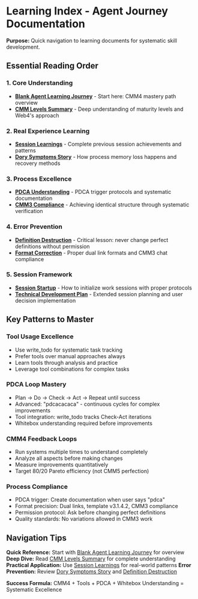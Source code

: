 # Learning Index - Agent Journey Documentation

**Purpose:** Quick navigation to learning documents for systematic skill development.

## Essential Reading Order

### 1. Core Understanding
- **[Blank Agent Learning Journey](blank-agent-learning-journey.md)** - Start here: CMM4 mastery path overview
- **[CMM Levels Summary](cmm-levels-summary.md)** - Deep understanding of maturity levels and Web4's approach

### 2. Real Experience Learning  
- **[Session Learnings](session-learnings-dory-test.md)** - Complete previous session achievements and patterns
- **[Dory Symptoms Story](dory-symptoms-story.md)** - How process memory loss happens and recovery methods

### 3. Process Excellence
- **[PDCA Understanding](2025-09-22-UTC-1910-cmm-understanding-consolidation-pdca.md)** - PDCA trigger protocols and systematic documentation
- **[CMM3 Compliance](2025-09-22-UTC-1913-cmm3-compliance-achievement-pdca.md)** - Achieving identical structure through systematic verification

### 4. Error Prevention
- **[Definition Destruction](2025-09-22-UTC-1912-definition-destruction-analysis-pdca.md)** - Critical lesson: never change perfect definitions without permission
- **[Format Correction](2025-09-22-UTC-1909-dual-link-format-correction-pdca.md)** - Proper dual link formats and CMM3 chat compliance

### 5. Session Framework
- **[Session Startup](2025-09-22-UTC-1908-session-startup-pdca.md)** - How to initialize work sessions with proper protocols
- **[Technical Development Plan](2025-09-22-UTC-1908-technical-development-session-plan-pdca.md)** - Extended session planning and user decision implementation

## Key Patterns to Master

### Tool Usage Excellence
- Use write_todo for systematic task tracking
- Prefer tools over manual approaches always
- Learn tools through analysis and practice
- Leverage tool combinations for complex tasks

### PDCA Loop Mastery
- Plan → Do → Check → Act → Repeat until success
- Advanced: "pdcacacaca" - continuous cycles for complex improvements
- Tool integration: write_todo tracks Check-Act iterations
- Whitebox understanding required before improvements

### CMM4 Feedback Loops
- Run systems multiple times to understand completely
- Analyze all aspects before making changes
- Measure improvements quantitatively
- Target 80/20 Pareto efficiency (not CMM5 perfection)

### Process Compliance
- PDCA trigger: Create documentation when user says "pdca"
- Format precision: Dual links, template v3.1.4.2, CMM3 compliance
- Permission protocol: Ask before changing perfect definitions
- Quality standards: No variations allowed in CMM3 work

## Navigation Tips

**Quick Reference:** Start with [Blank Agent Learning Journey](blank-agent-learning-journey.md) for overview
**Deep Dive:** Read [CMM Levels Summary](cmm-levels-summary.md) for complete understanding  
**Practical Application:** Use [Session Learnings](session-learnings-dory-test.md) for real-world patterns
**Error Prevention:** Review [Dory Symptoms Story](dory-symptoms-story.md) and [Definition Destruction](2025-09-22-UTC-1912-definition-destruction-analysis-pdca.md)

**Success Formula:** CMM4 + Tools + PDCA + Whitebox Understanding = Systematic Excellence